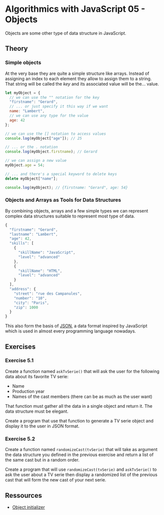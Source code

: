 
# Algorithmics with JavaScript 05 - Objects

Objects are some other type of data structure in JavaScript.

## Theory

### Simple objects

At the very base they are quite a simple structure like arrays. Instead of assigning an index to each element they allow to assign them to a string. That string will be called the *key* and its associated value will be the... value.

```javascript
let myObject = {
  // we can use the "" notation for the key
  "firstname": "Gerard",
  // ... or just specify it this way if we want
  name: "Lambert",
  // we can use any type for the value
  age: 42
};

// we can use the [] notation to access values
console.log(myObject["age"]); // 25

// ... or the . notation
console.log(myObject.firstname); // Gerard

// we can assign a new value
myObject.age = 54;

// ... and there's a special keyword to delete keys
delete myObject["name"];

console.log(myObject); // {firstname: "Gerard", age: 54}
```

### Objects and Arrays as Tools for Data Structures

By combining objects, arrays and a few simple types we can represent complex data structures suitable to represent most type of data.

```javascript
{
  "firstname": "Gerard",
  "lastname": "Lambert",
  "age": 42,
  "skills": [
    {
      "skillName": "JavaScript",
      "level": "advanced"
    },
    {
      "skillName": "HTML",
      "level": "advanced"
    }
  ],
  "address": {
    "street": "rue des Campanules",
    "number": "10",
    "city": "Paris",
    "zip": 1000
  }
}
```

This also form the basis of [JSON](https://en.wikipedia.org/wiki/JSON), a data format inspired by JavaScript which is used in almost every programming language nowadays.

## Exercises

### Exercise 5.1

Create a function named `askTvSerie()` that will ask the user for the following data about its favorite TV serie:

* Name
* Production year
* Names of the cast members (there can be as much as the user want)

That function must gather all the data in a single object and return it. The data structure must be elegant.

Create a program that use that function to generate a TV serie object and display it to the user in JSON format.

### Exercise 5.2

Create a function named `randomizeCast(tvSerie)` that will take as argument the data structure you defined in the previous exercise and return a list of the same cast but in a random order.

Create a program that will use `randomizeCast(tvSerie)` and `askTvSerie()` to ask the user about a TV serie then display a randomized list of the previous cast that will form the new cast of your next serie.

## Ressources

* [Object initializer](https://developer.mozilla.org/en-US/docs/Web/JavaScript/Reference/Operators/Object_initializer)
